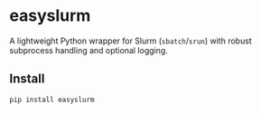 # easyslurm

A lightweight Python wrapper for Slurm (`sbatch`/`srun`) with robust subprocess handling and optional logging.

## Install

```bash
pip install easyslurm
